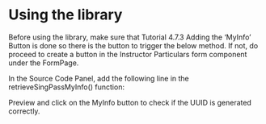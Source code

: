 # Using the library

Before using the library, make sure that Tutorial 4.7.3 Adding the ‘MyInfo’ Button is done so there is the button to trigger the below method. If not, do proceed to create a button in the Instructor Particulars form component under the FormPage.

In the Source Code Panel, add the following line in the retrieveSingPassMyInfo() function:











Preview and click on the MyInfo button to check if the UUID is generated correctly.





